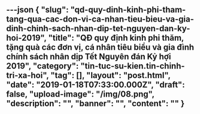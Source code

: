 ---json
{
    "slug": "qd-quy-dinh-kinh-phi-tham-tang-qua-cac-don-vi-ca-nhan-tieu-bieu-va-gia-dinh-chinh-sach-nhan-dip-tet-nguyen-dan-ky-hoi-2019",
    "title": "QĐ quy định kinh phi thăm, tặng quà các đơn vị, cá nhân tiêu biểu và gia đình chính sách nhân dịp Tết Nguyên đán Kỷ hợi 2019",
    "category": "tin-tuc-su-kien.tin-chinh-tri-xa-hoi",
    "tag": [],
    "layout": "post.html",
    "date": "2019-01-18T07:33:00.000Z",
    "draft": false,
    "upload-image": "/img/08.png",
    "description": "",
    "banner": "",
    "__content__": ""
}
---
<p><img alt="" src="/img/01.png" /></p>

<p><img alt="" src="/img/02.png" /></p>

<p><img alt="" src="/img/03.png" /></p>

<p><img alt="" src="/img/04.png" /></p>

<p><img alt="" src="/img/05.png" /></p>

<p><img alt="" src="/img/06.png" /></p>

<p><img alt="" src="/img/07.png" /></p>

<p><img alt="" src="/img/08.png" /></p>

